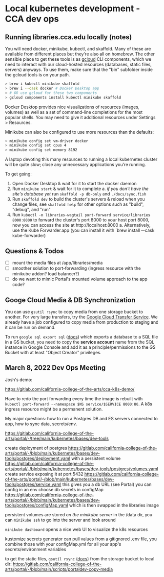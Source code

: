 # Local kubernetes development - CCA dev ops

## Running libraries.cca.edu locally (notes)

You will need docker, minikube, kubectl, and skaffold. Many of these are available from different places but they're also all on homebrew. The other sensible place to get these tools is as [gcloud](https://cloud.google.com/sdk/docs/install) CLI components, which we need to interact with our cloud-hosted resources (databases, static files, servers) anyways. To use them, make sure that the "bin" subfolder inside the gcloud tools is on your path.

```sh
> brew i kubectl minikube skaffold
> brew i --cask docker # Docker Desktop app
> # OR use gcloud for these two components
> gcloud components install kubectl minikube skaffold
```

Docker Desktop provides nice visualizations of resources (images, volumes) as well as a set of command-line completions for the most popular shells. You may need to give it additional resources under Settings > Resources.

Minikube can also be configured to use more resources than the defaults:

```sh
> minikube config set vm-driver docker
> minikube config set cpus 4
> minikube config set memory 8192
```

A laptop devoting this many resources to running a local kubernetes cluster will be quite slow; close any unnecessary applications you're running.

To get going:

1. Open Docker Desktop & wait for it to start the docker daemon
2. Run `minikube start` & wait for it to complete
  a. _if you don't have the site's database yet_ run `skaffold -p db-only` and `./docs/sync.fish`
3. Run `skaffold dev` to build the cluster's servers & reload when you change files, see `skaffold help` for other options such as "build", "debug", and "run"
4. Run `kubectl -n libraries-wagtail port-forward service/libraries 8000:8000` to forward the cluster's port 8000 to your host port 8000, now you can access the site at http://localhost:8000
  a. Alternatively, use the Kube Forwarder.app (you can install it with `brew install --cask kube-forwarder)

## Questions & Todos

- [ ] mount the media files at /app/libraries/media
- [ ] smoother solution to port-forwarding (ingress resource with the minikube addon? load balancer?)
- [ ] do we want to mimic Portal's mounted volume approach to the app code?

## Googe Cloud Media & DB Synchronization

You can use `gsutil rsync` to copy media from one storage bucket to another. For very large transfers, try the [Google Cloud Transfer Service](https://console.cloud.google.com/transfer/cloud/jobs). We already have a job configured to copy media from production to staging and it can be run on demand.

To run `google sql export sql` ([docs](https://cloud.google.com/sdk/gcloud/reference/sql/export/sql)) which exports a database to a SQL file in a GS bucket, you need to copy the **service account** name from the SQL instance in Google Console and add it as a principle/permissions to the GS Bucket with at least "Object Creator" privileges.

## March 8, 2022 Dev Ops Meeting

Josh's demo:

<https://gitlab.com/california-college-of-the-arts/cca-k8s-demo/>

Have to redo the port forwarding every time the image is rebuilt with `kubectl port-forward --namespace $NS service/$SERVICE 8000:80`. A k8s ingress resource might be a permanent solution.

My major questions: how to run a Postgres DB and ES servers connected to app, how to sync data, secrets/env.

<https://gitlab.com/california-college-of-the-arts/portal/-/tree/main/kubernetes/bases/dev-tools>

create deployment of postgres <https://gitlab.com/california-college-of-the-arts/portal/-/blob/main/kubernetes/bases/dev-tools/postgres/deployment.yaml> with a persistent volume <https://gitlab.com/california-college-of-the-arts/portal/-/blob/main/kubernetes/bases/dev-tools/postgres/volumes.yaml>
create service exposing it at port 5432 <https://gitlab.com/california-college-of-the-arts/portal/-/blob/main/kubernetes/bases/dev-tools/postgres/service.yaml>
this gives you a db URL (see Portal) you can config in an env
    choose db secrets in configMap <https://gitlab.com/california-college-of-the-arts/portal/-/blob/main/kubernetes/bases/dev-tools/postgres/configMap.yaml>
which is then swapped in the libraries image

persistent volumes are stored _on the minikube server_ in the /data dir, you can `minikube ssh` to go into the server and look around

`minikube dashboard` opens a nice web UI to visualize the k8s resources

kustomize secrets generator can pull values from a gitignored .env file, you combine those with your configMap.yml for all your app's secrets/environment variables

to get the static files, `gsutil rsync` ([docs](https://cloud.google.com/storage/docs/gsutil/commands/rsync)) from the storage bucket to local dir: <https://gitlab.com/california-college-of-the-arts/portal/-/blob/main/scripts/portaldev-copy-media>
